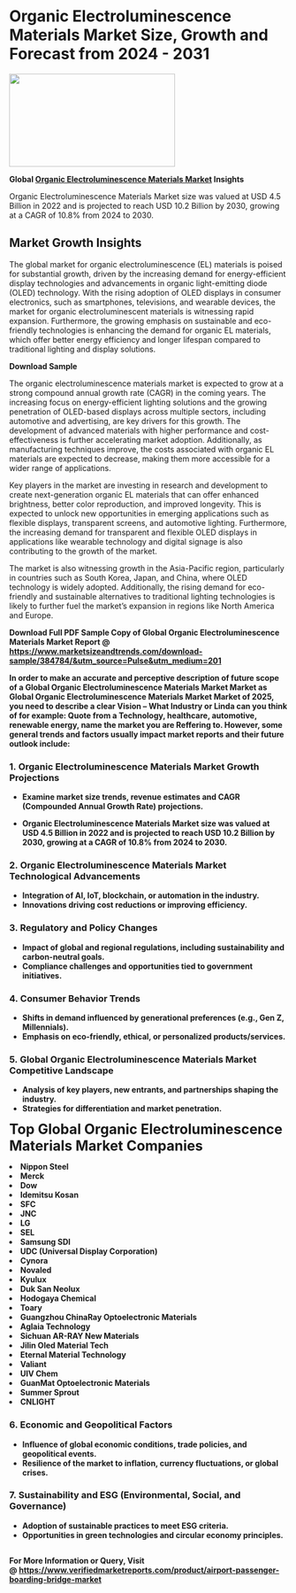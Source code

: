 <H1>Organic Electroluminescence Materials Market Size, Growth and Forecast from 2024 - 2031</H1><img class="aligncenter size-medium wp-image-584254" src="https://thirdeyenews.in/wp-content/uploads/2024/09/Global-Market-Research-300x168.jpeg" alt="" width="300" height="168" /><p><strong>Global&nbsp;<a href="https://www.marketsizeandtrends.com/download-sample/384784/&amp;utm_source=Pulse&amp;utm_medium=201">Organic Electroluminescence Materials Market</a> Insights</strong></p><p>Organic Electroluminescence Materials Market size was valued at USD 4.5 Billion in 2022 and is projected to reach USD 10.2 Billion by 2030, growing at a CAGR of 10.8% from 2024 to 2030.</p><p><h2>Market Growth Insights</h2> <p>The global market for organic electroluminescence (EL) materials is poised for substantial growth, driven by the increasing demand for energy-efficient display technologies and advancements in organic light-emitting diode (OLED) technology. With the rising adoption of OLED displays in consumer electronics, such as smartphones, televisions, and wearable devices, the market for organic electroluminescent materials is witnessing rapid expansion. Furthermore, the growing emphasis on sustainable and eco-friendly technologies is enhancing the demand for organic EL materials, which offer better energy efficiency and longer lifespan compared to traditional lighting and display solutions.</p> <p><strong>Download Sample</strong></p> <p>The organic electroluminescence materials market is expected to grow at a strong compound annual growth rate (CAGR) in the coming years. The increasing focus on energy-efficient lighting solutions and the growing penetration of OLED-based displays across multiple sectors, including automotive and advertising, are key drivers for this growth. The development of advanced materials with higher performance and cost-effectiveness is further accelerating market adoption. Additionally, as manufacturing techniques improve, the costs associated with organic EL materials are expected to decrease, making them more accessible for a wider range of applications.</p> <p>Key players in the market are investing in research and development to create next-generation organic EL materials that can offer enhanced brightness, better color reproduction, and improved longevity. This is expected to unlock new opportunities in emerging applications such as flexible displays, transparent screens, and automotive lighting. Furthermore, the increasing demand for transparent and flexible OLED displays in applications like wearable technology and digital signage is also contributing to the growth of the market.</p> <p>The market is also witnessing growth in the Asia-Pacific region, particularly in countries such as South Korea, Japan, and China, where OLED technology is widely adopted. Additionally, the rising demand for eco-friendly and sustainable alternatives to traditional lighting technologies is likely to further fuel the market’s expansion in regions like North America and Europe.</p> <p><strong></p><p><span class=""><strong>Download Full PDF Sample Copy of Global Organic Electroluminescence Materials Market Report</strong> @ <a href="https://www.marketsizeandtrends.com/download-sample/384784/&amp;utm_source=Pulse&amp;utm_medium=201" target="_blank">https://www.marketsizeandtrends.com/download-sample/384784/&amp;utm_source=Pulse&amp;utm_medium=201</a></span></p><p>In order to make an accurate and perceptive description of future scope of a Global&nbsp;Organic Electroluminescence Materials Market Market as Global&nbsp;Organic Electroluminescence Materials Market Market of 2025, you need to describe a clear Vision &ndash; What Industry or Linda can you think of for example: Quote from a Technology, healthcare, automotive, renewable energy, name the market you are Reffering to. However, some general trends and factors usually impact market reports and their future outlook include:</p><h3>1.&nbsp;<strong>Organic Electroluminescence Materials Market Growth Projections</strong></h3><ul><li>Examine market size trends, revenue estimates and CAGR (Compounded Annual Growth Rate) projections.</li><li><p>Organic Electroluminescence Materials Market size was valued at USD 4.5 Billion in 2022 and is projected to reach USD 10.2 Billion by 2030, growing at a CAGR of 10.8% from 2024 to 2030.</p></li></ul><h3>2.&nbsp;<strong>Organic Electroluminescence Materials Market Technological Advancements</strong></h3><ul><li>Integration of AI, IoT, blockchain, or automation in the industry.</li><li>Innovations driving cost reductions or improving efficiency.</li></ul><h3>3.&nbsp;<strong>Regulatory and Policy Changes</strong></h3><ul><li>Impact of global and regional regulations, including sustainability and carbon-neutral goals.</li><li>Compliance challenges and opportunities tied to government initiatives.</li></ul><h3>4.&nbsp;<strong>Consumer Behavior Trends</strong></h3><ul><li>Shifts in demand influenced by generational preferences (e.g., Gen Z, Millennials).</li><li>Emphasis on eco-friendly, ethical, or personalized products/services.</li></ul><h3>5.&nbsp;<strong>Global Organic Electroluminescence Materials Market Competitive Landscape</strong></h3><ul><li>Analysis of key players, new entrants, and partnerships shaping the industry.</li><li>Strategies for differentiation and market penetration.</li></ul><p data-pm-slice="1 1 []"><span style="color: inherit; font-family: inherit; font-size: 25px;">Top Global Organic Electroluminescence Materials Market Companies</span></p><div class="" data-test-id=""><p><li>Nippon Steel</li><li> Merck</li><li> Dow</li><li> Idemitsu Kosan</li><li> SFC</li><li> JNC</li><li> LG</li><li> SEL</li><li> Samsung SDI</li><li> UDC (Universal Display Corporation)</li><li> Cynora</li><li> Novaled</li><li> Kyulux</li><li> Duk San Neolux</li><li> Hodogaya Chemical</li><li> Toary</li><li> Guangzhou ChinaRay Optoelectronic Materials</li><li> Aglaia Technology</li><li> Sichuan AR-RAY New Materials</li><li> Jilin Oled Material Tech</li><li> Eternal Material Technology</li><li> Valiant</li><li> UIV Chem</li><li> GuanMat Optoelectronic Materials</li><li> Summer Sprout</li><li> CNLIGHT</li></p></div><h3>6.&nbsp;<strong>Economic and Geopolitical Factors</strong></h3><ul><li>Influence of global economic conditions, trade policies, and geopolitical events.</li><li>Resilience of the market to inflation, currency fluctuations, or global crises.</li></ul><h3>7.&nbsp;<strong>Sustainability and ESG (Environmental, Social, and Governance)</strong></h3><ul><li>Adoption of sustainable practices to meet ESG criteria.</li><li>Opportunities in green technologies and circular economy principles.</li></ul><h2><strong style="font-size: 14px;">For More Information or Query, Visit @&nbsp;</strong><a style="background-color: #ffffff; font-size: 14px;" href="https://www.marketsizeandtrends.com/report/organic-electroluminescence-materials-market/" target="_blank">https://www.verifiedmarketreports.com/product/airport-passenger-boarding-bridge-market</a></h2>
